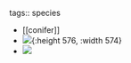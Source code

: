 tags:: species

- [[conifer]]
- ![](https://peach-geographical-bat-397.mypinata.cloud/ipfs/QmZ3nCdjkSvmdtCfXNEVNwEAzsYDEiP8AZ1VeerRz4GoJm){:height 576, :width 574}
- ![](https://peach-geographical-bat-397.mypinata.cloud/ipfs/QmUM9e5MqSwesRUL96xabfCuhFH2NTUZEUYZTTjvi7K6sp)